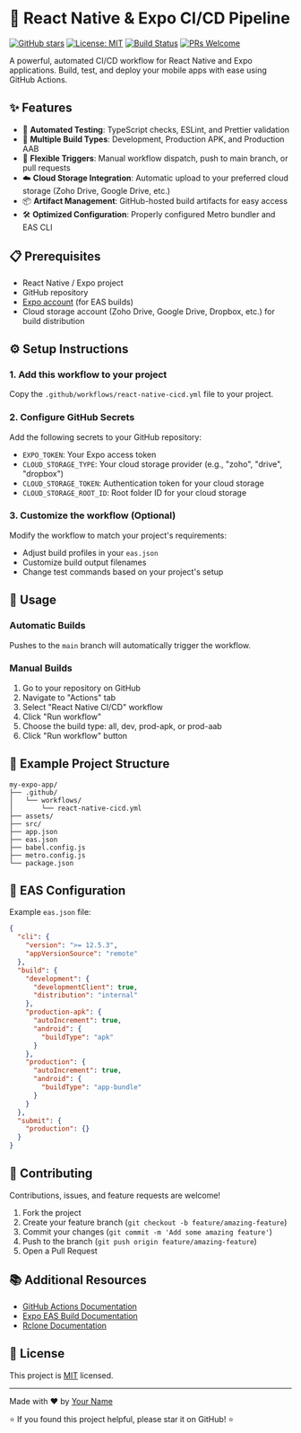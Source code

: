 # 🚀 React Native & Expo CI/CD Pipeline

[![GitHub stars](https://img.shields.io/github/stars/Tanayk07/react-native-expo-cicd.svg?style=social&label=Star&maxAge=2592000)](https://github.com/Tanayk07/react-native-expo-cicd/stargazers/)
[![License: MIT](https://img.shields.io/badge/License-MIT-blue.svg)](https://opensource.org/licenses/MIT)
[![Build Status](https://github.com/Tanayk07/react-native-expo-cicd/workflows/React%20Native%20CI/CD/badge.svg)](https://github.com/Tanayk07/react-native-expo-cicd/actions)
[![PRs Welcome](https://img.shields.io/badge/PRs-welcome-brightgreen.svg)](https://github.com/Tanayk07/react-native-expo-cicd/pulls)

A powerful, automated CI/CD workflow for React Native and Expo applications. Build, test, and deploy your mobile apps with ease using GitHub Actions.

## ✨ Features

- 🧪 **Automated Testing**: TypeScript checks, ESLint, and Prettier validation
- 📱 **Multiple Build Types**: Development, Production APK, and Production AAB
- 🔄 **Flexible Triggers**: Manual workflow dispatch, push to main branch, or pull requests
- ☁️ **Cloud Storage Integration**: Automatic upload to your preferred cloud storage (Zoho Drive, Google Drive, etc.)
- 📦 **Artifact Management**: GitHub-hosted build artifacts for easy access
- 🛠️ **Optimized Configuration**: Properly configured Metro bundler and EAS CLI

## 📋 Prerequisites

- React Native / Expo project
- GitHub repository
- [Expo account](https://expo.dev/) (for EAS builds)
- Cloud storage account (Zoho Drive, Google Drive, Dropbox, etc.) for build distribution

## ⚙️ Setup Instructions

### 1. Add this workflow to your project

Copy the `.github/workflows/react-native-cicd.yml` file to your project.

### 2. Configure GitHub Secrets

Add the following secrets to your GitHub repository:

- `EXPO_TOKEN`: Your Expo access token
- `CLOUD_STORAGE_TYPE`: Your cloud storage provider (e.g., "zoho", "drive", "dropbox")
- `CLOUD_STORAGE_TOKEN`: Authentication token for your cloud storage
- `CLOUD_STORAGE_ROOT_ID`: Root folder ID for your cloud storage

### 3. Customize the workflow (Optional)

Modify the workflow to match your project's requirements:

- Adjust build profiles in your `eas.json`
- Customize build output filenames
- Change test commands based on your project's setup

## 🔧 Usage

### Automatic Builds

Pushes to the `main` branch will automatically trigger the workflow.

### Manual Builds

1. Go to your repository on GitHub
2. Navigate to "Actions" tab
3. Select "React Native CI/CD" workflow
4. Click "Run workflow"
5. Choose the build type: all, dev, prod-apk, or prod-aab
6. Click "Run workflow" button

## 📂 Example Project Structure

```plaintext
my-expo-app/
├── .github/
│   └── workflows/
│       └── react-native-cicd.yml
├── assets/
├── src/
├── app.json
├── eas.json
├── babel.config.js
├── metro.config.js
└── package.json
```

## 🧰 EAS Configuration

Example `eas.json` file:

```json
{
  "cli": {
    "version": ">= 12.5.3",
    "appVersionSource": "remote"
  },
  "build": {
    "development": {
      "developmentClient": true,
      "distribution": "internal"
    },
    "production-apk": {
      "autoIncrement": true,
      "android": {
        "buildType": "apk"
      }
    },
    "production": {
      "autoIncrement": true,
      "android": {
        "buildType": "app-bundle"
      }
    }
  },
  "submit": {
    "production": {}
  }
}
```

## 🤝 Contributing

Contributions, issues, and feature requests are welcome!

1. Fork the project
2. Create your feature branch (`git checkout -b feature/amazing-feature`)
3. Commit your changes (`git commit -m 'Add some amazing feature'`)
4. Push to the branch (`git push origin feature/amazing-feature`)
5. Open a Pull Request

## 📚 Additional Resources

- [GitHub Actions Documentation](https://docs.github.com/en/actions)
- [Expo EAS Build Documentation](https://docs.expo.dev/build/introduction/)
- [Rclone Documentation](https://rclone.org/docs/)

## 📝 License

This project is [MIT](LICENSE) licensed.

---

Made with ❤️ by [Your Name](https://github.com/Tanayk07)

⭐️ If you found this project helpful, please star it on GitHub! ⭐️
